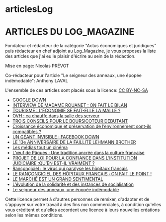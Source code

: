 # articlesLog

# ARTICLES DU LOG_MAGAZINE

Fondateur et rédacteur de la catégorie "Actus économiques et juridiques" puis rédacteur en chef adjoint au Log_Magazine, je vous proposes la liste des articles que j'ai eu le plaisir d'écrire au sein de la rédaction. 

Mise en page: Nicolas PRÉVOT

Co-rédacteur pour l'article "Le seigneur des anneaux, une épopée indémodable": Anthony LAVAL

L'ensemble de ces articles sont placés sous la licence: [CC BY-NC-SA](#licence)

- [GOOGLE DOWN](https://github.com/Jeremod-Dev/articlesLog/blob/main/articles/GoogleDown.pdf)
- [INTERVIEW DE MADAME ROUANET : ON FAIT LE BILAN](https://github.com/Jeremod-Dev/articlesLog/blob/main/articles/Interview.pdf)
- [TOURISME : L’ÉCONOMIE SE FAIT-ELLE LA MALLE ? ](https://github.com/Jeremod-Dev/articlesLog/blob/main/articles/Malle.pdf)
- [OVH : ça chauffe dans la salle des serveur](https://github.com/Jeremod-Dev/articlesLog/blob/main/articles/OVH.pdf)
- [TROIS CONSEILS POUR LE BOURSICOTEUR DEBUTANT](https://github.com/Jeremod-Dev/articlesLog/blob/main/articles/boursicoteur.pdf)
- [Croissance économique et préservation de l’environnement sont-ils compatibles ?](https://github.com/Jeremod-Dev/articlesLog/blob/main/articles/environnement.pdf)
- [UN GÉANT INVISIBLE : FACEBOOK DOWN](https://github.com/Jeremod-Dev/articlesLog/blob/main/articles/facebookDown.pdf)
- [LE 13e ANNIVERSAIRE DE LA FAILLITE LEHMANN BROTHER](https://github.com/Jeremod-Dev/articlesLog/blob/main/articles/faillite.pdf)
- [Les médias tout un cinéma](https://github.com/Jeremod-Dev/articlesLog/blob/main/articles/mutationAudiovisuel.pdf)
- [L’œuf de Pâques : Une tradition ancrée dans la culture française](https://github.com/Jeremod-Dev/articlesLog/blob/main/articles/paque.pdf)
- [PROJET DE LOI POUR LA CONFIANCE DANS L’INSTITUTION JUDICIAIRE :QU’EN EST-IL VRAIMENT ?](https://github.com/Jeremod-Dev/articlesLog/blob/main/articles/projetLoi.pdf)
- [Rançongiciel : le virus qui paralyse les hôpitaux français](https://github.com/Jeremod-Dev/articlesLog/blob/main/articles/rancongiciel1.pdf)
- [LE RANÇONGICIEL DES HÔPITAUX FRANÇAIS : ON FAIT LE POINT !](https://github.com/Jeremod-Dev/articlesLog/blob/main/articles/rancongiciel2.pdf)
- [LE MARCHÉ EST UN GRAND SENTIMENTAL](https://github.com/Jeremod-Dev/articlesLog/blob/main/articles/sentimental.pdf)
- [L'évolution de la solidarité et des instances de socialisation](https://github.com/Jeremod-Dev/articlesLog/blob/main/articles/solidarite.pdf)
- [Le seigneur des anneaux, une épopée indémodable](https://github.com/Jeremod-Dev/articlesLog/blob/main/articles/epopee.pdf)


<a id="licence"></a>
Cette licence permet à d'autres personnes de remixer, d'adapter et de s'appuyer sur votre travail à des fins non commerciales, à condition qu'elles vous créditent et qu'elles accordent une licence à leurs nouvelles créations selon les mêmes conditions.
